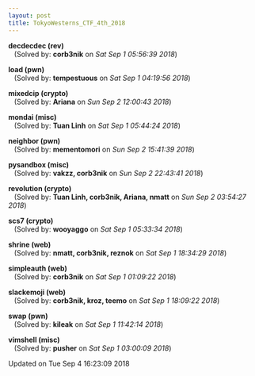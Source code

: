 ```yaml
---
layout: post
title: TokyoWesterns_CTF_4th_2018
---
```


<!--break-->

**decdecdec (rev)**  
&nbsp;&nbsp;&nbsp;(Solved by: **corb3nik** on _Sat Sep  1 05:56:39 2018_)  
  
**load (pwn)**  
&nbsp;&nbsp;&nbsp;(Solved by: **tempestuous** on _Sat Sep  1 04:19:56 2018_)  
  
**mixedcip (crypto)**  
&nbsp;&nbsp;&nbsp;(Solved by: **Ariana** on _Sun Sep  2 12:00:43 2018_)  
  
**mondai (misc)**  
&nbsp;&nbsp;&nbsp;(Solved by: **Tuan Linh** on _Sat Sep  1 05:44:24 2018_)  
  
**neighbor (pwn)**  
&nbsp;&nbsp;&nbsp;(Solved by: **mementomori** on _Sun Sep  2 15:41:39 2018_)  
  
**pysandbox (misc)**  
&nbsp;&nbsp;&nbsp;(Solved by: **vakzz, corb3nik** on _Sun Sep  2 22:43:41 2018_)  
  
**revolution (crypto)**  
&nbsp;&nbsp;&nbsp;(Solved by: **Tuan Linh, corb3nik, Ariana, nmatt** on _Sun Sep  2 03:54:27 2018_)  
  
**scs7 (crypto)**  
&nbsp;&nbsp;&nbsp;(Solved by: **wooyaggo** on _Sat Sep  1 05:33:34 2018_)  
  
**shrine (web)**  
&nbsp;&nbsp;&nbsp;(Solved by: **nmatt, corb3nik, reznok** on _Sat Sep  1 18:34:29 2018_)  
  
**simpleauth (web)**  
&nbsp;&nbsp;&nbsp;(Solved by: **corb3nik** on _Sat Sep  1 01:09:22 2018_)  
  
**slackemoji (web)**  
&nbsp;&nbsp;&nbsp;(Solved by: **corb3nik, kroz, teemo** on _Sat Sep  1 18:09:22 2018_)  
  
**swap (pwn)**  
&nbsp;&nbsp;&nbsp;(Solved by: **kileak** on _Sat Sep  1 11:42:14 2018_)  
  
**vimshell (misc)**  
&nbsp;&nbsp;&nbsp;(Solved by: **pusher** on _Sat Sep  1 03:00:09 2018_)  
  


Updated on Tue Sep  4 16:23:09 2018
